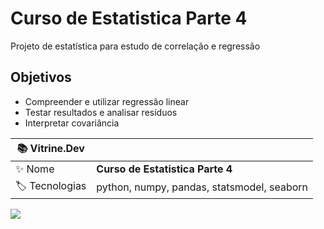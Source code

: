 # Curso de Estatistica Parte 4
Projeto de estatística para estudo de correlação e regressão

## Objetivos
- Compreender e utilizar regressão linear
- Testar resultados e analisar resíduos
- Interpretar covariância

| :books: Vitrine.Dev |     |
| -------------  | --- |
| :sparkles: Nome        | **Curso de Estatistica Parte 4**
| :label: Tecnologias | python, numpy, pandas, statsmodel, seaborn

<!-- Inserir imagem com a #vitrinedev ao final do link -->
![](https://vitrinedev.s3.amazonaws.com/estatistica_4.png#vitrinedev)
